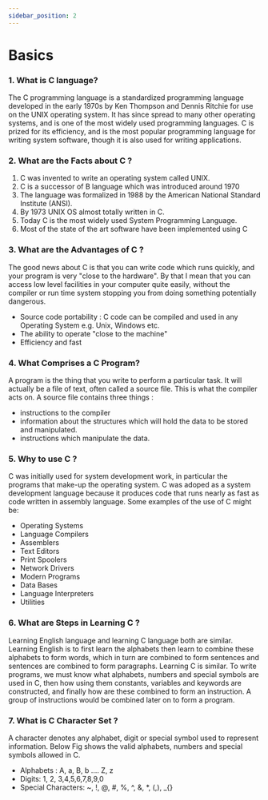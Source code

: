 ```yaml
---
sidebar_position: 2
---
```


# Basics
<!--markdownlint-disable MD013 MD029 MD036 MD024 MD033 MD040 MD042 MD001 MD051 MD025-->
### 1. What is C language?

The C programming language is a standardized programming language developed in the early 1970s by Ken Thompson and Dennis Ritchie for use on the UNIX operating system. It has since spread to many other operating systems, and is one of the most widely used programming languages. C is prized for its efficiency, and is the most popular programming language for writing system software, though it is also used for writing applications.

### 2. What are the Facts about C ?

1. C was invented to write an operating system called UNIX.
2. C is a successor of B language which was introduced around 1970
3. The language was formalized in 1988 by the American National Standard Institute (ANSI).
4. By 1973 UNIX OS almost totally written in C.
5. Today C is the most widely used System Programming Language.
6. Most of the state of the art software have been implemented using C

### 3. What are the Advantages of C ?

The good news about C is that you can write code which runs quickly, and your program is very "close to the hardware". By that I mean that you can access low level facilities in your computer quite easily, without the compiler or run time system stopping you from doing something potentially dangerous.

- Source code portability :  C code can be compiled and used in any Operating System e.g. Unix, Windows etc.
- The ability to operate "close to the machine"
- Efficiency and fast

### 4. What Comprises a C Program?

A program is the thing that you write to perform a particular task.
It will actually be a file of text, often called a source file. This is what the compiler acts on. A source file contains three things :

- instructions to the compiler
- information about the structures which will hold the data to be stored and manipulated.
- instructions which manipulate the data.

### 5. Why to use C ?

C was initially used for system development work, in particular the programs that make-up the operating system. C was adoped as a system development language because it produces code that runs nearly as fast as code written in assembly language. Some examples of the use of C might be:

- Operating Systems
- Language Compilers
- Assemblers
- Text Editors
- Print Spoolers
- Network Drivers
- Modern Programs
- Data Bases
- Language Interpreters
- Utilities

### 6. What are Steps in Learning C ?

Learning English language and learning C language both are similar. Learning English is to first learn the alphabets then learn to combine these alphabets to form words, which in turn are combined to form sentences and sentences are combined to form paragraphs. Learning C is similar. To write programs, we must know what alphabets, numbers and special symbols are used in C, then how using them constants, variables and keywords are constructed, and finally how are these combined to form an instruction. A group of instructions would be combined later on to form a program.

### 7. What is C Character Set  ?

A character denotes any alphabet, digit or special symbol used to represent information. Below Fig shows the valid alphabets, numbers and special symbols allowed in C.

- Alphabets : A, a, B, b …. Z, z
- Digits: 1, 2, 3,4,5,6,7,8,9,0
- Special Characters: ~, !, @, #,  %, ^, &, *, (,), _{}
